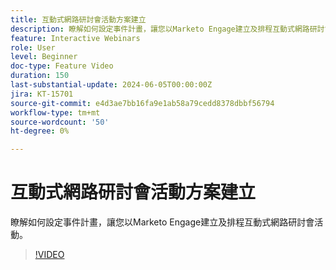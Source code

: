 ```yaml
---
title: 互動式網路研討會活動方案建立
description: 瞭解如何設定事件計畫，讓您以Marketo Engage建立及排程互動式網路研討會活動。
feature: Interactive Webinars
role: User
level: Beginner
doc-type: Feature Video
duration: 150
last-substantial-update: 2024-06-05T00:00:00Z
jira: KT-15701
source-git-commit: e4d3ae7bb16fa9e1ab58a79cedd8378dbbf56794
workflow-type: tm+mt
source-wordcount: '50'
ht-degree: 0%

---
```



# 互動式網路研討會活動方案建立

瞭解如何設定事件計畫，讓您以Marketo Engage建立及排程互動式網路研討會活動。

>[!VIDEO](https://video.tv.adobe.com/v/3429639/?learn=on)
